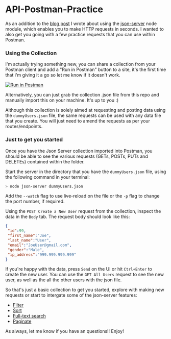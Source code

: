 # API-Postman-Practice

As an addition to the [blog post](https://dannydainton.com/2017/05/15/30-second-apis) I wrote about using the [json-server](https://github.com/typicode/json-server) node module, which enables you to make HTTP requests in seconds. I wanted to also get you going with a few practice requests that you can use within Postman.  

### Using the Collection

I'm actually trying something new, you can share a collection from your Postman client and add a "Run in Postman" button to a site, it's the first time that i'm giving it a go so let me know if it doesn't work.

[![Run in Postman](https://run.pstmn.io/button.svg)](https://app.getpostman.com/run-collection/ec29167cc815f290833e)

Alternatively, you can just grab the collection .json file from this repo and manually import this on your machine. It's up to you :)

Although this collection is solely aimed at requesting and posting data using the `dummyUsers.json` file, the same requests can be used with any data file that you create. You will just need to amend the requests as per your routes/endpoints. 

### Just to get you started
Once you have the Json Server collection imported into Postman, you should be able to see the various requests (GETs, POSTs, PUTs and DELETEs) contained within the folder.

Start the server in the directory that you have the `dummyUsers.json` file, using the following command in your terminal: 

```sh
> node json-server dummyUsers.json
```

Add the `--watch` flag to use live-reload on the file or the `-p` flag to change the port number, if required.

Using the `POST Create a New User` request from the collection, inspect the data in the `Body` tab. The request body should look like this:
```json
{
 "id":99,
 "first_name":"Joe",
 "last_name":"User",
 "email":"JoeUser@gmail.com",
 "gender":"Male",
 "ip_address":"999.999.999.999"
}
```
If you're happy with the data, press `Send` on the UI or hit `Ctrl+Enter` to create the new user. You can use the `GET All Users` request to see the new user, as well as the all the other users with the json file. 

So that's just a basic collection to get you started, explore with making new requests or start to intergate some of the json-server features:

- [Filter](https://github.com/typicode/json-server#filter)
- [Sort](https://github.com/typicode/json-server#sort)
- [Full-text search](https://github.com/typicode/json-server#full-text-search)
- [Paginate](https://github.com/typicode/json-server#paginate)

As always, let me know if you have an questions!! Enjoy!
